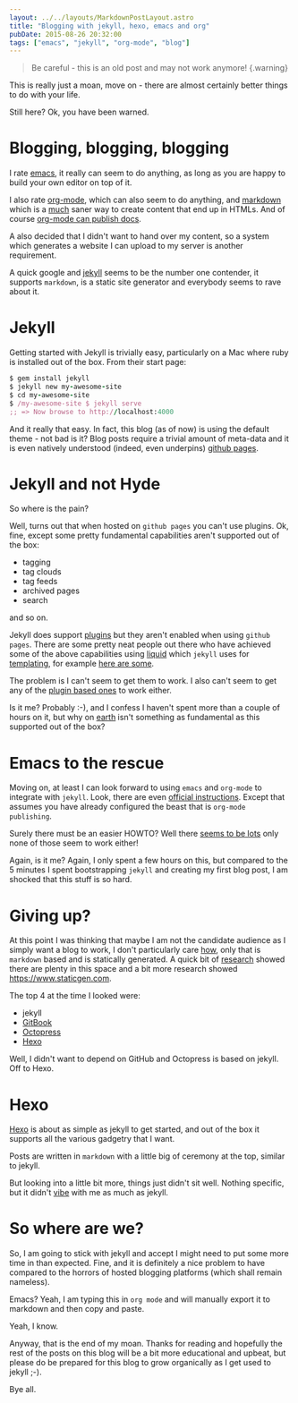```yaml
---
layout: ../../layouts/MarkdownPostLayout.astro
title: "Blogging with jekyll, hexo, emacs and org"
pubDate: 2015-08-26 20:32:00
tags: ["emacs", "jekyll", "org-mode", "blog"]
---
```


> Be careful - this is an old post and may not work anymore!
> {.warning}

This is really just a moan, move on - there are almost certainly better
things to do with your life.

Still here? Ok, you have been warned.

# Blogging, blogging, blogging

I rate [emacs](https://www.gnu.org/software/emacs/), it really can seem
to do anything, as long as you are happy to build your own editor on top
of it.

I also rate [org-mode](http://orgmode.org), which can also seem to do
anything, and [markdown](http://daringfireball.net/projects/markdown/)
which is a <u>much</u> saner way to create content that end up in HTMLs.
And of course [org-mode can publish
docs](http://orgmode.org/manual/Publishing.html).

A also decided that I didn't want to hand over my content, so a system
which generates a website I can upload to my server is another
requirement.

A quick google and [jekyll](http://jekyllrb.com) seems to be the number
one contender, it supports `markdown`, is a static site generator and
everybody seems to rave about it.

# Jekyll

Getting started with Jekyll is trivially easy, particularly on a Mac
where ruby is installed out of the box. From their start page:

```ruby
$ gem install jekyll
$ jekyll new my-awesome-site
$ cd my-awesome-site
$ /my-awesome-site $ jekyll serve
;; => Now browse to http://localhost:4000
```

And it really that easy. In fact, this blog (as of now) is using the
default theme - not bad is it? Blog posts require a trivial amount of
meta-data and it is even natively understood (indeed, even underpins)
[github pages](https://pages.github.com).

# Jekyll and not Hyde

So where is the pain?

Well, turns out that when hosted on `github pages` you can't use
plugins. Ok, fine, except some pretty fundamental capabilities aren't
supported out of the box:

- tagging
- tag clouds
- tag feeds
- archived pages
- search

and so on.

Jekyll does support [plugins](http://jekyllrb.com/docs/plugins/) but
they aren't enabled when using `github pages`. There are some pretty
neat people out there who have achieved some of the above capabilities
using [liquid](https://github.com/Shopify/liquid/wiki) which `jekyll`
uses for [templating](http://jekyllrb.com/docs/templates/), for example
[here are some](https://duckduckgo.com/?q%3Djekyll%2520liquid%2520tags).

The problem is I can't seem to get them to work. I also can't seem to
get any of the [plugin based
ones](https://duckduckgo.com/?q%3Djekyll%2520tag%2520plugin) to work
either.

Is it me? Probably :-), and I confess I haven't spent more than a couple
of hours on it, but why on <u>earth</u> isn't something as fundamental
as this supported out of the box?

# Emacs to the rescue

Moving on, at least I can look forward to using `emacs` and `org-mode`
to integrate with `jekyll`. Look, there are even [official
instructions](http://orgmode.org/worg/org-tutorials/org-jekyll.html).
Except that assumes you have already configured the beast that is
`org-mode publishing`.

Surely there must be an easier HOWTO? Well there [seems to be
lots](https://duckduckgo.com/?q%3Dorg%2520mode%2520jekyll) only none of
those seem to work either!

Again, is it me? Again, I only spent a few hours on this, but compared
to the 5 minutes I spent bootstrapping `jekyll` and creating my first
blog post, I am shocked that this stuff is so hard.

# Giving up?

At this point I was thinking that maybe I am not the candidate audience
as I simply want a blog to work, I don't particularly care <u>how</u>,
only that is `markdown` based and is statically generated. A quick bit
of [research](https://staticsitegenerators.net) showed there are plenty
in this space and a bit more research showed
<https://www.staticgen.com>.

The top 4 at the time I looked were:

- jekyll
- [GitBook](http://www.gitbook.com)
- [Octopress](http://octopress.org)
- [Hexo](http://hexo.io)

Well, I didn't want to depend on GitHub and Octopress is based on
jekyll. Off to Hexo.

# Hexo

[Hexo](https://hexo.io) is about as simple as jekyll to get started, and
out of the box it supports all the various gadgetry that I want.

Posts are written in `markdown` with a little big of ceremony at the
top, similar to jekyll.

But looking into a little bit more, things just didn't sit well. Nothing
specific, but it didn't <u>vibe</u> with me as much as jekyll.

# So where are we?

So, I am going to stick with jekyll and accept I might need to put some
more time in than expected. Fine, and it is definitely a nice problem to
have compared to the horrors of hosted blogging platforms (which shall
remain nameless).

Emacs? Yeah, I am typing this in `org mode` and will manually export it
to markdown and then copy and paste.

Yeah, I know.

Anyway, that is the end of my moan. Thanks for reading and hopefully the
rest of the posts on this blog will be a bit more educational and
upbeat, but please do be prepared for this blog to grow organically as I
get used to jekyll ;-).

Bye all.
